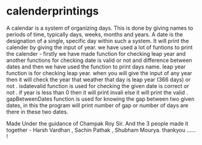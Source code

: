 # calenderprintings
A calendar is a system of organizing days. This is done by giving names to periods of time, typically days, weeks, months and years. A date is the designation of a single, specific day within such a system. It will print the calender by giving the input of year.
we have used a lot of funtions to print the calender - firstly we have made function for checking leap year and another functions for checking date is valid or not and difference between dates and then we have used the function to print days name.
leap year function is for checking leap year. when you will give the input of any year then it will check the year that weather that day is leap year (366 days) or not .
isdatevalid function is used for checking the given date is correct or not . if year is less than 0 then it will print invali else it will print the valid .
gapBetweenDates function is used for knowing the gap between two given dates, in this the program will print number of gap or number of days are there in these two dates.

Made Under the guidance of Champak Roy Sir. 
And the 3 people made it together - Harsh Vardhan , Sachin Pathak , Shubham Mourya.
thankyou ...... !
